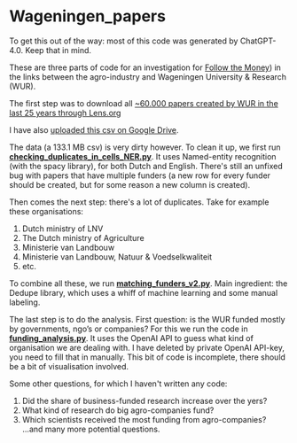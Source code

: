 # Wageningen_papers

To get this out of the way: most of this code was generated by ChatGPT-4.0. Keep that in mind. 

These are three parts of code for an investigation for [Follow the Money](https://www.ftm.nl/)) in the links between the agro-industry and Wageningen University & Research (WUR).

The first step was to download all [~60.000 papers created by WUR in the last 25 years through Lens.org](https://www.lens.org/lens/search/scholar/table?q=author.affiliation.name:(%22Wageningen%20University%22)&p=0&n=50&s=date_published&d=%2B&f=false&e=false&l=en&authorField=author&dateFilterField=publishedYear&orderBy=%2Bdate_published&presentation=false&preview=true&stemmed=true&useAuthorId=false&publishedYear.from=1998&publishedYear.to=2023)

I have also [uploaded this csv on Google Drive](https://drive.google.com/file/d/1ujoM5gaTv-pLe3fPouo4wrDVRf_8uRuf/view?usp=sharing). 

The data (a 133.1 MB csv) is very dirty however. To clean it up, we first run [**checking_duplicates_in_cells_NER.py**](https://github.com/jsdaalder/Wageningen_papers/blob/main/checking_duplicates_in_cells_NER.py). It uses Named-entity recognition (with the spacy library), for both Dutch and English. There's still an unfixed bug with papers that have multiple funders (a new row for every funder should be created, but for some reason a new column is created). 

Then comes the next step: there's a lot of duplicates. Take for example these organisations:
1. Dutch ministry of LNV
2. The Dutch ministry of Agriculture
3. Ministerie van Landbouw
4. Ministerie van Landbouw, Natuur & Voedselkwaliteit
5. etc.

To combine all these, we run [**matching_funders_v2.py**](https://github.com/jsdaalder/Wageningen_papers/blob/main/matching_funders_v2.py). Main ingredient: the Dedupe library, which uses a whiff of machine learning and some manual labeling.  

The last step is to do the analysis. First question: is the WUR funded mostly by governments, ngo’s or companies? For this we run the code in [**funding_analysis.py**](https://github.com/jsdaalder/Wageningen_papers/blob/main/funding_analysis.py). It uses the OpenAI API to guess what kind of organisation we are dealing with. I have deleted by private OpenAI API-key, you need to fill that in manually. This bit of code is incomplete, there should be a bit of visualisation involved.

Some other questions, for which I haven't written any code:
1. Did the share of business-funded research increase over the yers?
2. What kind of  research do big agro-companies fund?
3. Which scientists received the most funding from agro-companies?
...and many more potential questions.
